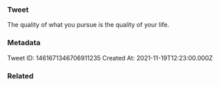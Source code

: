 ### Tweet
The quality of what you pursue is the quality of your life.

### Metadata
Tweet ID: 1461671346706911235
Created At: 2021-11-19T12:23:00.000Z

### Related

